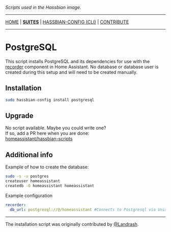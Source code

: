 _Scripts used in the Hassbian image._

***

[HOME](/) | [**SUITES**](/suites) | [HASSBIAN-CONFIG (CLI)](/cli) | [CONTRIBUTE](/contribute)

***

# PostgreSQL

This script installs PostgreSQL and its dependencies for use with the
[recorder][recorder] component in Home Assistant. No database or database user
is created during this setup and will need to be created manually.

## Installation

```bash
sudo hassbian-config install postgresql
```

## Upgrade

No script available. Maybe you could write one?  
If so, add a PR here when you are done:  
[homeassistant/hassbian-scripts][repo]

## Additional info

Example of how to create the database:

```bash
sudo -s -u postgres
createuser homeassistant
createdb -O homeassistant homeassistant
```

Example configuration
```yaml
recorder:
  db_url: postgresql://@/homeassistant #Connects to Postgresql via Unix socket, allowed by default
```

***

The installation script was originally contributed by [@Landrash][landrash].

<!--- Links --->
[landrash]: https://github.com/landrash
[recorder]: https://www.home-assistant.io/components/recorder
[repo]: https://github.com/home-assistant/hassbian-scripts/pulls
